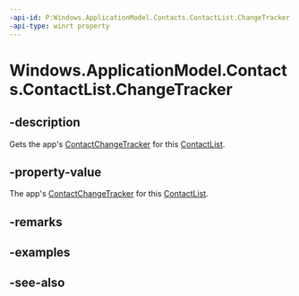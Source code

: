----api-id: P:Windows.ApplicationModel.Contacts.ContactList.ChangeTracker
-api-type: winrt property
---<!-- Property syntaxpublic Windows.ApplicationModel.Contacts.ContactChangeTracker ChangeTracker { get; }--># Windows.ApplicationModel.Contacts.ContactList.ChangeTracker## -descriptionGets the app's [ContactChangeTracker](contactchangetracker.md) for this [ContactList](contactlist.md).## -property-valueThe app's [ContactChangeTracker](contactchangetracker.md) for this [ContactList](contactlist.md).## -remarks## -examples## -see-also